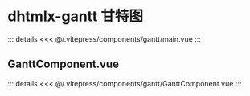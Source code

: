 # dhtmlx-gantt 甘特图

<script setup>
  import Gantt from '/.vitepress/components/gantt/main.vue';
</script>

<Gantt />

::: details
  <<< @/.vitepress/components/gantt/main.vue
:::

## GanttComponent.vue

::: details
  <<< @/.vitepress/components/gantt/GanttComponent.vue
:::